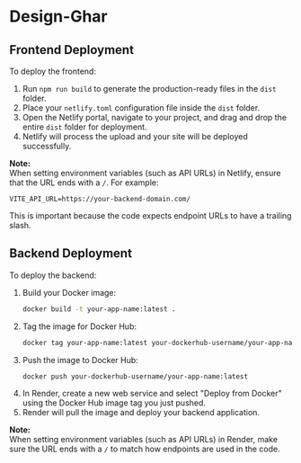 # Design-Ghar
## Frontend Deployment

To deploy the frontend:

1. Run `npm run build` to generate the production-ready files in the `dist` folder.
2. Place your `netlify.toml` configuration file inside the `dist` folder.
3. Open the Netlify portal, navigate to your project, and drag and drop the entire `dist` folder for deployment.
4. Netlify will process the upload and your site will be deployed successfully.

**Note:**  
When setting environment variables (such as API URLs) in Netlify, ensure that the URL ends with a `/`. For example:  
```
VITE_API_URL=https://your-backend-domain.com/
```
This is important because the code expects endpoint URLs to have a trailing slash.

## Backend Deployment

To deploy the backend:

1. Build your Docker image:
    ```bash
    docker build -t your-app-name:latest .
    ```
2. Tag the image for Docker Hub:
    ```bash
    docker tag your-app-name:latest your-dockerhub-username/your-app-name:latest
    ```
3. Push the image to Docker Hub:
    ```bash
    docker push your-dockerhub-username/your-app-name:latest
    ```
4. In Render, create a new web service and select "Deploy from Docker" using the Docker Hub image tag you just pushed.
5. Render will pull the image and deploy your backend application.

**Note:**  
When setting environment variables (such as API URLs) in Render, make sure the URL ends with a `/` to match how endpoints are used in the code.